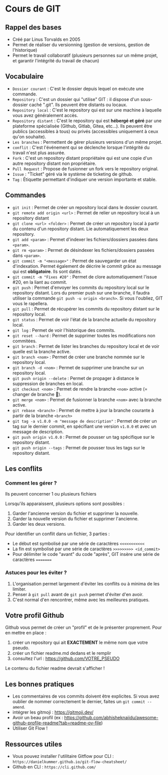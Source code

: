# Cours de GIT

## Rappel des bases

- Créé par Linus Torvalds en 2005
- Permet de réaliser du versionning (gestion de versions, gestion de l'historique)
- Permet le travail collaboratif (plusieurs personnes sur un même projet, et garantir l'intégrité du travail de chacun)

## Vocabulaire

- `Dossier courant` : C'est le dossier depuis lequel on exécute une commande.
- `Repository` : C'est un dossier qui "utilise" GIT : il dispose d'un sous-dossier caché ".git". Ils peuvent être distants ou locaux.
- `Repository local` : C'est le repository qui est sur une machine à laquelle vous avez généralement accès.
- `Repository distant` : C'est le repository qui est **hébergé et géré** par une plateforme spécialisée (Github, Gitlab, Gitea, etc...). Ils peuvent être publics (accessibles à tous) ou privés (accessibles uniquement à ceux qu'on souhaite).
- `Les branches` : Permettent de gérer plusieurs versions d'un même projet.
- `conflit` : C'est l'événement qui se déclenche lorsque l'intégrité du travail n'est plus assurée.
- `Fork` : C'est un repository distant propriétaire qui est une copie d'un autre repository distant non propriétaire.
- `Pull Request` : Propose de fusionner un fork vers le repository original.
- `Issue` : "Ticket" géré via le système de ticketing de github.
- `Tag` : Étiquette permettant d'indiquer une version importante et stable.

## Commandes

- `git init` : Permet de créer un repository local dans le dossier courant.
- `git remote add origin <url>` : Permet de relier un repository local à un repository distant
- `git clone <url> <folder>` : Permet de créer un repository local à partir du contenu d'un repository distant. Lie automatiquement les deux repository.
- `git add <param>` : Permet d'indexer les fichiers/dossiers passées dans `<param>`.
- `git rm <param>` : Permet de désindexer les fichiers/dossiers passées dans `<param>`.
- `git commit -m "<message>"` : Permet de sauvegarder un état d'indexation. Permet également de décrire le commit grâce au message qui est **obligatoire**. Ils sont datés.
- `git commit -m "Fixes #20"` : Permet de clore automatiquement l'issue #20, en la liant au commit.
- `git push` : Permet d'envoyer les commits du repository local sur le repository distant. Lors du premier push sur une branche, il faudra utiliser la commande `git push -u origin <branch>`. Si vous l'oubliez, GIT vous le rapellera.
- `git pull` : Permet de récupérer les commits du repository distant sur le repository local.
- `git status` : Permet de voir l'état de la branche actuelle du repository local.
- `git log` : Permet de voir l'historique des commits.
- `git reset --hard` : Permet de supprimer toutes les modifications non commitées.
- `git branch` : Permet de lister les branches du repository local et de voir quelle est la branche active.
- `git branch <nom>` : Permet de créer une branche nommée sur le repository local.
- `git branch -d <nom>` : Permet de supprimer une branche sur un repository local.
- `git push origin --delete` : Permet de propager à distance le suppression de branches en local.
- `git checkout <nom>` : Permet de rendre la branche `<nom>` active (= changer de branche 🙈).
- `git merge <nom>` : Permet de fusionner la branche `<nom>` avec la branche active.
- `git rebase <branch>` : Permet de mettre à jour la branche courante à partir de la branche `<branch>`
- `git tag -a v1.0.0 -m "message de description"` : Permet de créer un tag sur le dernier commit, en spécifiant une version `v1.0.0` et avec un message de description.
- `git push origin v1.0.0` : Permet de pousser un tag spécifique sur le repository distant.
- `git push origin --tags` : Permet de pousser tous les tags sur le repository distant.

## Les conflits

### Comment les gérer ?

Ils peuvent concerner 1 ou plusieurs fichiers

Lorsqu'ils apparaissent, plusieurs options sont possibles :
1. Garder l'ancienne version du fichier et supprimer la nouvelle.
2. Garder la nouvelle version du fichier et supprimer l'ancienne.
3. Garder les deux versions.

Pour identifier un conflit dans un fichier, 3 parties :
- Le début est symbolisé par une série de caractères `<<<<<<<<<<<`
- La fin est symbolisé par une série de caractères `>>>>>>>>> <id_commit>`
- Pour délimiter le code "avant" du code "après", GIT insère une série de caractères `=======`

### Astuces pour les éviter ?

1. L'organisation permet largement d'éviter les conflits ou à minima de les limiter.
2. Penser à `git pull` avant de `git push` permet d'éviter d'en avoir.
3. C'est normal d'en rencontrer, même avec les meilleures pratiques.

## Votre profil Github

Github vous permet de créer un "profil" et de le présenter proprement. Pour en mettre en place :

1. créer un repository qui ait **EXACTEMENT** le même nom que votre pseudo.
2. créer un fichier readme.md dedans et le remplir
3. consultez l'url : https://github.com/VOTRE_PSEUDO

Le contenu du fichier readme devrait s'afficher !

## Les bonnes pratiques

- Les commentaires de vos commits doivent être explicites. Si vous avez oublier de nommer correctement le dernier, faites un `git commit --amend`.
- intégrer les gitmoji : https://gitmoji.dev/
- Avoir un beau profil (ex : https://github.com/abhisheknaiidu/awesome-github-profile-readme?tab=readme-ov-file)
- Utiliser Git Flow !

## Ressources utiles 
- Vous pouvez installer l'utilitaire Gitflow pour CLI : `https://danielkummer.github.io/git-flow-cheatsheet/`
- Github en CLI : `https://cli.github.com/`
